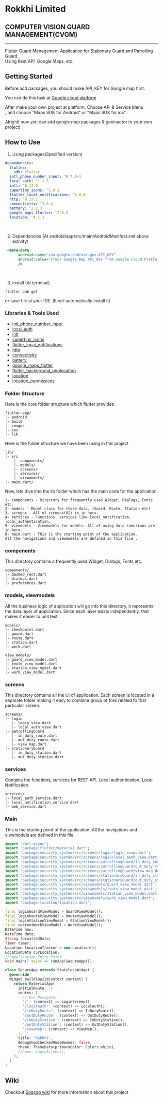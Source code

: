 # Rokkhi Limited
## COMPUTER VISION GUARD MANAGEMENT(CVGM)

------------------------------------------
Flutter Guard Management Application for Stationary Guard and Patrolling Guard. </br>
Using Rest API, Google Maps, etc. </br>


## Getting Started

Before add packages, you should make API_KEY for Google map first.

You can do this task at [Google cloud platform](https://console.cloud.google.com/)

After make your own project at platform, Choose API & Service Menu</br>,
and choose "Maps SDK for Android" or "Maps SDK for ios"

Alright! now you can add google map packages & geoloactor to your own project!

## How to Use 

1. Using packages(Specified version)
~~~yaml
dependencies:
  flutter:
    sdk: flutter
  intl_phone_number_input: ^0.7.0+1
  local_auth: ^1.1.5
  intl: ^0.17.0
  cupertino_icons: ^1.0.2
  flutter_local_notifications: ^6.0.0
  http: ^0.13.3
  connectivity: ^3.0.4
  battery: ^2.0.3
  google_maps_flutter: ^2.0.5
  location: ^4.1.1
~~~
</br>

2. Dependencies (At android/app/src/main/AndroidManifest.xml above activity)
~~~xml
 <meta-data
      android:name="com.google.android.geo.API_KEY"
      android:value="{Your Google Map API_KEY from Google Cloud Platform}"
      /> 
~~~
</br>

3. install (At terminal)
~~~Linux
flutter pub get
~~~
or save file at your IDE. (It will automatically install it)
</br>


### Libraries & Tools Used
* [intl_phone_number_input](https://pub.dev/packages/intl_phone_number_input)
* [local_auth](https://pub.dev/packages/local_auth)
* [intl](https://pub.dev/packages/intl)
* [cupertino_icons](https://pub.dev/packages/cupertino_icons)
* [flutter_local_notifications ](https://pub.dev/packages/flutter_local_notifications)
* [http](https://pub.dev/packages/http)
* [connectivity](https://pub.dev/packages/connectivity)
* [battery](https://pub.dev/packages/battery)
* [google_maps_flutter](https://pub.dev/packages/google_maps_flutter)
* [flutter_background_geolocation](https://pub.dev/packages/flutter_background_geolocation)
* [location](https://pub.dev/packages/location)
* [location_permissions](https://pub.dev/packages/location_permissions)

### Folder Structure
Here is the core folder structure which flutter provides.

```
flutter-app/
|- android
|- build
|- images
|- ios
|- lib
```

Here is the folder structure we have been using in this project

```
lib/
|- src
    |- components/
    |- models/
    |- screens/
    |- services/
    |- viewmodels/
|- main.dart/
```

Now, lets dive into the lib folder which has the main code for the application.

```
1- components - Directory for frequently used Widget, Dialogs, Fonts etc.
2- models - Model class for store data. (Guard, Route, Station etc)
3- screens - All of screens(UI) is in here.
4- services - Functions, services like local_notification, local_authentication.
5- viemodels - Viewmodels for models. All of using data functions are in here.
8- main.dart - This is the starting point of the application. 
All the navigations and viewmodels are defined in this file .
```

### components

This directory contains a frequently used Widget, Dialogs, Fonts etc.

```
components/
|- dashed_rect.dart
|- dialogs.dart
|- preferences.dart
```

### models, viewmodels

All the business logic of application will go into this directory, it represents the data layer of application. Since each layer exists independently, that makes it easier to unit test. 
```
models/
|- checkpoint.dart
|- guard.dart
|- route.dart
|- station.dart
|- work.dart
   
view_models/
|- guard_view_model.dart
|- route_view_model.dart
|- station_view_model.dart
|- work_view_model.dart

```

### screens

This directory contains all the UI of application. Each screen is located in a separate folder making it easy to combine group of files related to that particular screen. 

```
screens/
|- login
   |- login_view.dart
   |- local_auth_view.dart
|- patrollingGuard
   |- in_duty_route.dart
   |- out_duty_route.dart
   |- view_map.dart
|- stationaryGuard
   |- in_duty_station.dart
   |- out_duty_station.dart

```

### services

Contains the functions, services for REST API, Local authentication, Local Notification.

```
services/
|- local_auth_service.dart
|- local_notification_service.dart
|- web_service.dart
```

### Main

This is the starting point of the application. All the navigations and viewmodels are defined in this file.

```dart
import 'dart:async';
import 'package:flutter/material.dart';
import 'package:security_system/src/screens/login/login_view.dart';
import 'package:security_system/src/screens/login/local_auth_view.dart';
import 'package:security_system/src/screens/patrollingGuard/in_duty_route.dart';
import 'package:security_system/src/screens/patrollingGuard/out_duty_route.dart';
import 'package:security_system/src/screens/patrollingGuard/view_map.dart';
import 'package:security_system/src/screens/stationaryGuard/in_duty_station.dart';
import 'package:security_system/src/screens/stationaryGuard/out_duty_station.dart';
import 'package:security_system/src/viewmodels/guard_view_model.dart';
import 'package:security_system/src/viewmodels/route_view_model.dart';
import 'package:security_system/src/viewmodels/station_view_model.dart';
import 'package:security_system/src/viewmodels/work_view_model.dart';
import 'package:location/location.dart';

final loginGuardViewModel = GuardViewModel();
final loginRouteViewModel = RouteViewModel();
final loginStationViewModel = StationViewModel();
final currentWorkViewModel = WorkViewModel();
DateTime now;
DateTime date;
String formattedDate;
Timer timer;
Location locationTracker = new Location();
LocationData curLocation;
// Application Entry Point
void main() async => runApp(SecureApp());

class SecureApp extends StatelessWidget {
  @override
  Widget build(BuildContext context) {
    return MaterialApp(
      initialRoute: '/',
      routes: {
        // For Navigator
        '/': (context) => LoginScreen(),
        '/localAuth': (context) => LocalAuth(),
        '/inDutyRoute': (context) => InDutyRoute(),
        '/outDutyRoute': (context) => OutDutyRoute(),
        '/inDutyStation': (context) => InDutyStation(),
        '/outDutyStation': (context) => OutDutyStation(),
        '/viewMap': (context) => ViewMap(),
      },
      title: 'Rokkhi',
      debugShowCheckedModeBanner: false,
      theme: ThemeData(primaryColor: Colors.white),
      //home: LoginScreen(),
    );
  }
}
```

## Wiki

Checkout [Sogang wiki](http://cscp2.sogang.ac.kr/CSE4186/index.php/Rokkhi_Limited_(IoT%EB%A5%BC_%EC%9D%B4%EC%9A%A9%ED%95%9C_%EC%8B%9C%EC%84%A4%EA%B4%80%EB%A6%AC%EC%8B%9C%EC%8A%A4%ED%85%9C)) for more information about this project
